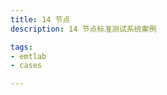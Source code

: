 ```yaml
---
title: 14 节点
description: 14 节点标准测试系统案例

tags:
- emtlab
- cases

---
```


<!-- import DocCardList from '@theme/DocCardList';

<DocCardList /> -->